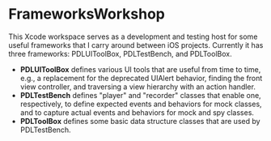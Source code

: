 # FrameworksWorkshop

This Xcode workspace serves as a development and testing host for some useful frameworks that I carry around between iOS projects. Currently it has three frameworks: PDLUIToolBox, PDLTestBench, and PDLToolBox.

- __PDLUIToolBox__ defines various UI tools that are useful from time to time, e.g., a replacement for the deprecated UIAlert behavior, finding the front view controller, and traversing a view hierarchy with an action handler.
- __PDLTestBench__ defines "player" and "recorder" classes that enable one, respectively, to define expected events and behaviors for mock classes, and to capture actual events and behaviors for mock and spy classes.
- __PDLToolBox__ defines some basic data structure classes that are used by PDLTestBench.
